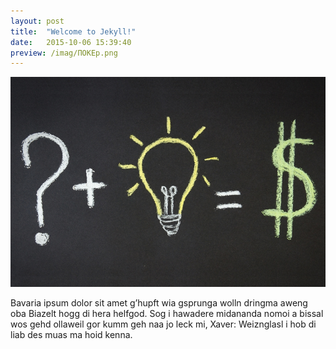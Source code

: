```yaml
---
layout: post
title:  "Welcome to Jekyll!"
date:   2015-10-06 15:39:40
preview: /imag/ПОКЕр.png
---
```


![Picture](/imag/33.jpg)

Bavaria ipsum dolor sit amet g’hupft wia gsprunga wolln dringma aweng oba Biazelt hogg di hera helfgod. Sog i hawadere midananda nomoi a bissal wos gehd ollaweil gor kumm geh naa jo leck mi, Xaver: Weiznglasl i hob di liab des muas ma hoid kenna.
